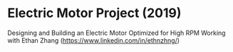 # Electric Motor Project (2019)
Designing and Building an Electric Motor Optimized for High RPM
Working with Ethan Zhang (https://www.linkedin.com/in/ethnzhng/)

